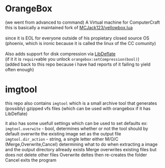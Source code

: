 # OrangeBox
(we went from advanced to command)
A Virtual machine for ComputerCraft<br>
this is basically a maintained fork of [MCJack123/yellowbox.lua](https://gist.github.com/MCJack123/e634347fe7a3025d19d9f7fcf7e01c24)<br>
<br>
since it is EOL for everyone outside of his propietary closed source OS (phoenix, which is ironic because it is called the linux of the CC comunity)<br>
<br>
Also adds support for disk compression via [LibDeflate](https://github.com/MCJack123/CC-Archive/LibDeflate.lua)<br>
(if it it is `require`able you unlock `orangebox:setCompression(bool)`)<br>
(added back to this repo because i have had reports of it failing to yield often enough)

# imgtool
this repo also contains `imgtool` which is a small archive tool that generates (possibly) gzipped vfs files (which can be used with orangebox if it has LibDeflate)

it also has some usefull settings which can be used to set defaults ex:
`imgtool.overwite` - bool, determines whether or not the tool should by default overwrite the existing image set as the output file
`imgtool.dir_action` - string, a single letter either M/O/C (Merge,Overwrite,Cancel) determining what to do when extracting a image and the output directory allready exists
Merge overwrites existing files but does not delete other files
Overwrite deltes then re-creates the folder
Cancel exits the program